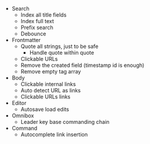 - Search
  - Index all title fields
  - Index full text
  - Prefix search
  - Debounce
- Frontmatter
  - Quote all strings, just to be safe
    - Handle quote within quote
  - Clickable URLs
  - Remove the created field (timestamp id is enough)
  - Remove empty tag array
- Body
  - Clickable internal links
  - Auto detect URL as links
  - Clickable URLs links
- Editor
  - Autosave load edits
- Omnibox
  - Leader key base commanding chain
- Command
  - Autocomplete link insertion
